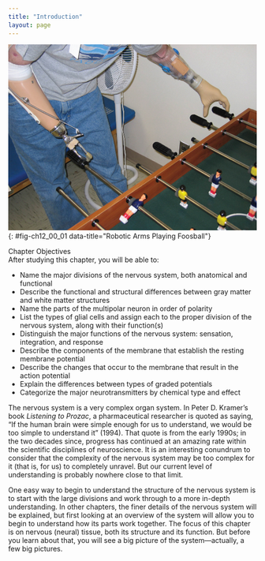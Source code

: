 ```yaml
---
title: "Introduction"
layout: page
---
```



<?cnx.eoc class="summary" title="Chapter Review"?>

<?cnx.eoc class="interactive-exercise" title="Interactive Link Questions"?>

<?cnx.eoc class="multiple-choice" title="Review Questions" ?>

<?cnx.eoc class="free-response" title="Critical Thinking Questions"?>

<?cnx.eoc class=&#8221;references&#8221; title=&#8221;References&#8221;?>

 ![This photo shows a person playing foosball. The person has had both of their lower arms amputated. The left arm was replaced with a replica of a human hand and the right arm was replaced with a manipulator that resembles a pair of tongs.](../resources/1200_Robotic_Arms.jpg " As the neural circuitry of the nervous system has become more fully understood and robotics more sophisticated, it is now possible to integrate technology with the body and restore abilities following traumatic events. At some point in the future, will this type of technology lead to the ability to augment our nervous systems? (credit: U.S. Army/Wikimedia Commons)"){: #fig-ch12_00_01 data-title="Robotic Arms Playing Foosball"}

<div data-type="note" id="eip-933" class="chapter-objectives" markdown="1">
<div data-type="title">
Chapter Objectives
</div>
After studying this chapter, you will be able to:

* Name the major divisions of the nervous system, both anatomical and functional
* Describe the functional and structural differences between gray matter and white matter structures
* Name the parts of the multipolar neuron in order of polarity
* List the types of glial cells and assign each to the proper division of the nervous system, along with their function(s)
* Distinguish the major functions of the nervous system: sensation, integration, and response
* Describe the components of the membrane that establish the resting membrane potential
* Describe the changes that occur to the membrane that result in the action potential
* Explain the differences between types of graded potentials
* Categorize the major neurotransmitters by chemical type and effect

</div>

The nervous system is a very complex organ system. In Peter D. Kramer’s book *Listening to Prozac*, a pharmaceutical researcher is quoted as saying, “If the human brain were simple enough for us to understand, we would be too simple to understand it” (1994). That quote is from the early 1990s; in the two decades since, progress has continued at an amazing rate within the scientific disciplines of neuroscience. It is an interesting conundrum to consider that the complexity of the nervous system may be too complex for it (that is, for us) to completely unravel. But our current level of understanding is probably nowhere close to that limit.

One easy way to begin to understand the structure of the nervous system is to start with the large divisions and work through to a more in-depth understanding. In other chapters, the finer details of the nervous system will be explained, but first looking at an overview of the system will allow you to begin to understand how its parts work together. The focus of this chapter is on nervous (neural) tissue, both its structure and its function. But before you learn about that, you will see a big picture of the system—actually, a few big pictures.

